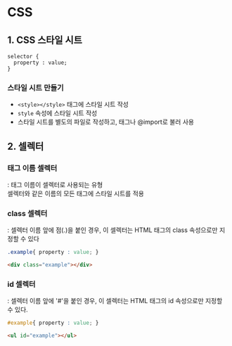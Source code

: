 # CSS

## 1. CSS 스타일 시트

```
selector {
  property : value;
}
```

### 스타일 시트 만들기

- `<style></style>` 태그에 스타일 시트 작성
- `style` 속성에 스타일 시트 작성
- 스타일 시트를 별도의 파일로 작성하고, <link> 태그나 @import로 불러 사용

## 2. 셀렉터

### 태그 이름 셀렉터

: 태그 이름이 셀렉터로 사용되는 유형  
셀렉터와 같은 이름의 모든 태그에 스타일 시트를 적용

### class 셀렉터

: 셀렉터 이름 앞에 점(.)을 붙인 경우, 이 셀렉터는 HTML 태그의 class 속성으로만 지정할 수 있다

```CSS
.example{ property : value; }
```

```HTML
<div class="example"></div>
```

### id 셀렉터

: 셀렉터 이름 앞에 '#'을 붙인 경우, 이 셀렉터는 HTML 태그의 id 속성으로만 지정할 수 있다.

```CSS
#example{ property : value; }
```

```HTML
<ul id="example"></ul>
```
